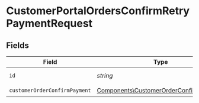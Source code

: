 # CustomerPortalOrdersConfirmRetryPaymentRequest


## Fields

| Field                                                                                            | Type                                                                                             | Required                                                                                         | Description                                                                                      |
| ------------------------------------------------------------------------------------------------ | ------------------------------------------------------------------------------------------------ | ------------------------------------------------------------------------------------------------ | ------------------------------------------------------------------------------------------------ |
| `id`                                                                                             | *string*                                                                                         | :heavy_check_mark:                                                                               | The order ID.                                                                                    |
| `customerOrderConfirmPayment`                                                                    | [Components\CustomerOrderConfirmPayment](../../Models/Components/CustomerOrderConfirmPayment.md) | :heavy_check_mark:                                                                               | N/A                                                                                              |